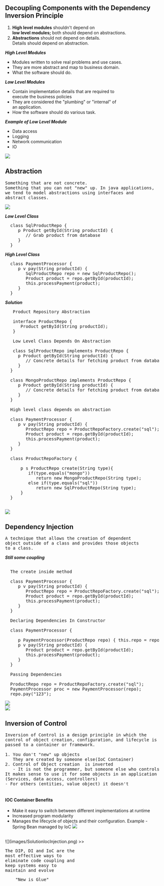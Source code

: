 ## Decoupling Components with the Dependency Inversion Principle

1. **High level modules** shouldn't depend on <br>
   **low level modules;** both should depend on abstractions. <br>
2. **Abstractions** should not depend on details. <br>
   Details should depend on abstraction.
   
***High Level Modules***

* Modules written to solve real problems and use cases.
* They are more abstract and map to business domain.
* What the software should do.

***Low Level Modules***

* Contain implementation details that are required to <br>
  execute the business policies
* They are considered the "plumbing" or "internal" of <br>
  an application.
* How the software should do various task.

***Example of Low Level Module***

* Data access
* Logging
* Network communication
* IO

![](images/dip.png)

## Abstraction 
<pre>
Something that are not concrete.
Something that you can not "new" up. In java applications,
we tend to model abstractions using interfaces and 
abstract classes.
</pre>

![](images/dip1.png)

***Low Level Class***

<pre>
  class SqlProductRepo {
     p Product getById(String productId) {
        // Grab product from database
     }
  }
</pre>

***High Level Class***

<pre>
  class PaymentProcessor {
     p v pay(String productId) {
        SqlProductRepo repo = new SqlProductRepo();
        Product product = repo.getById(productId);
        this.processPayment(product);
     }
  }
</pre>

***Solution***

<pre>
   Product Repository Abstraction

   interface ProductRepo {
      Product getById(String productId);
   }

   Low Level Class Depends On Abstraction

   class SqlProductRepo implements ProductRepo {
     p Product getById(String productId) {
        // Concrete details for fetching product from database
     }
  }

  class MongoProductRepo implements ProductRepo {
     p Product getById(String productId) {
        // Concrete details for fetching product from database
     }
  }

  High level class depends on abstraction

  class PaymentProcessor {
     p v pay(String productId) {
        ProductRepo repo = ProductRepoFactory.create("sql");
        Product product = repo.getById(productId);
        this.processPayment(product);
     }
  }
  
  class ProductRepoFactory {
   
      p s ProductRepo create(String type){
         if(type.equals("mongo"))
            return new MongoProductRepo(String type);
         else if(type.equals("sql"))
            return new SqlProductRepo(String type);
      }
  }

</pre>
![](images/ApplyingAbstraction.png)

## Dependency Injection

<pre>
A technique that allows the creation of dependent
object outside of a class and provides those objects
to a class.
</pre>

***Still some coupling***

<pre>

  The create inside method

  class PaymentProcessor {
     p v pay(String productId) {
        ProductRepo repo = ProductRepoFactory.create("sql");
        Product product = repo.getById(productId);
        this.processPayment(product);
     }
  }

  Declaring Dependencies In Constructor

  class PaymentProcessor {

     p PaymentProcessor(ProductRepo repo) { this.repo = repo }
     p v pay(String productId) {
        Product product = repo.getById(productId);
        this.processPayment(product);
     }
  }

  Passing Dependencies

  ProductRepo repo = ProductRepoFactory.create("sql");
  PaymentProcessor proc = new PaymentProcessor(repo);
  repo.pay("123");
</pre>
![](images/MoreComplexDependencies.png)
<br>
![](images/HandlingDependencies.png)
## Inversion of Control
<pre>
Inversion of Control is a design principle in which the
control of object creation, configuration, and lifecycle is
passed to a container or framework. 

1. You don't "new" up objects
   They are created by someone else(IoC Container)
2. Control of Object creation  is inverted
   - It is not the programmer, but someone else who controls the objects.
It makes sense to use it for some objects in an application
(Services, data access, controllers)
- For others (entities, value object) it doesn't

</pre>
#### IOC Container Benefits
* Make it easy to switch between different implementations at runtime
* Increased program modularity
* Manages the lifecycle of objects and their configuration.
  Example - Spring Bean managed by IoC
![](images/SolutionIoC.png)
<br>
![](images/SolutionIocInjection.png)
>><pre>The DIP, DI and IoC are the <br>most effective ways to <br>eliminate code coupling and<br>keep systems easy to<br>maintain and evolve</pre>
<pre>
    "New is Glue"
</pre>
